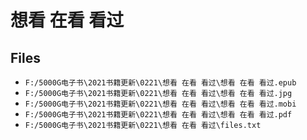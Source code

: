 # 想看 在看 看过

## Files

- `F:/5000G电子书\2021书籍更新\0221\想看 在看 看过\想看 在看 看过.epub`
- `F:/5000G电子书\2021书籍更新\0221\想看 在看 看过\想看 在看 看过.jpg`
- `F:/5000G电子书\2021书籍更新\0221\想看 在看 看过\想看 在看 看过.mobi`
- `F:/5000G电子书\2021书籍更新\0221\想看 在看 看过\想看 在看 看过.pdf`
- `F:/5000G电子书\2021书籍更新\0221\想看 在看 看过\files.txt`
